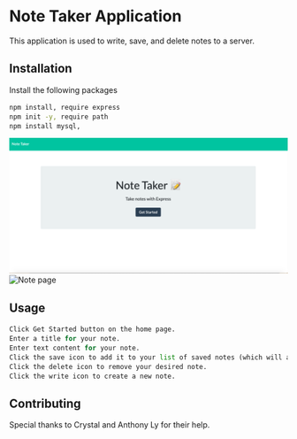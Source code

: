 # Note Taker Application

This application is used to write, save, and delete notes to a server.

## Installation

Install the following packages

```bash
npm install, require express
npm init -y, require path
npm install mysql,
```
![Home page](./images/home-page.png)
![Note page](.images/note-page.png)

## Usage

```python
Click Get Started button on the home page. 
Enter a title for your note.
Enter text content for your note.
Click the save icon to add it to your list of saved notes (which will appear on the left side of the screen).
Click the delete icon to remove your desired note. 
Click the write icon to create a new note.
```

## Contributing
Special thanks to Crystal and Anthony Ly for their help. 

